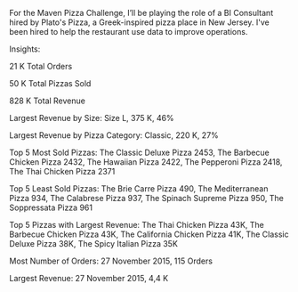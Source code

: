 For the Maven Pizza Challenge, I’ll be playing the role of a BI Consultant hired by Plato's Pizza, a Greek-inspired pizza place in New Jersey. I've been hired to help the restaurant use data to improve operations.

Insights:

21 K Total Orders

50 K Total Pizzas Sold

828 K Total Revenue

Largest Revenue by Size: Size L, 375 K, 46%

Largest Revenue by Pizza Category: Classic, 220 K, 27%

Top 5 Most Sold Pizzas: The Classic Deluxe Pizza 2453, The Barbecue Chicken Pizza 2432, The Hawaiian Pizza 2422, The Pepperoni Pizza 2418, The Thai Chicken Pizza 2371

Top 5 Least Sold Pizzas: The Brie Carre Pizza 490, The Mediterranean Pizza 934, The Calabrese Pizza 937, The Spinach Supreme Pizza 950, The Soppressata Pizza 961

Top 5 Pizzas with Largest Revenue: The Thai Chicken Pizza 43K, The Barbecue Chicken Pizza 43K, The California Chicken Pizza 41K, The Classic Deluxe Pizza 38K, The Spicy Italian Pizza 35K

Most Number of Orders: 27 November 2015, 115 Orders

Largest Revenue: 27 November 2015, 4,4 K
